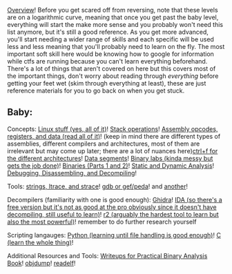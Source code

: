 [Overview](https://www.usenix.org/system/files/conference/3gse15/3gse15-feng.pdf)!
Before you get scared off from reversing, note that these levels are on a logarithmic curve, meaning that once you get past the baby level, everything will start the make more sense and you probably won't need this list anymore, but it's still a good reference. As you get more advanced, you'll start needing a wider range of skills and each specific will be used less and less meaning that you'll probably need to learn on the fly. The most important soft skill here would be knowing how to google for information while ctfs are running because you can't learn everything beforehand. There's a lot of things that aren't covered on here but this covers most of the important things, don't worry about reading through *everything* before getting your feet wet (skim through everything at least), these are just reference materials for you to go back on when you get stuck. 
## Baby:

Concepts:
[Linux stuff (yes, all of it)](https://ryanstutorials.net/linuxtutorial/)!
[Stack operations](https://en.wikipedia.org/wiki/Stack_(abstract_data_type))!
[Assembly opcodes, registers, and data (read all of it)](https://www.cs.virginia.edu/~evans/cs216/guides/x86.html)!
(keep in mind there are different types of assemblies, different compilers and architectures, most of them are irrelevant but may come up later; there are a lot of nuances here)[ctrl+f for the different architectures](https://www.foo.be/cours/dess-20122013/b/Eldad_Eilam-Reversing__Secrets_of_Reverse_Engineering-Wiley(2005).pdf)!
[Data segments](https://en.wikipedia.org/wiki/Data_segment)!
[Binary labs (kinda messy but gets the job done)](http://www.cs.rpi.edu/academics/courses/spring10/csci4971/)!
[Binaries (Parts 1 and 2)](https://ihatefeds.com/No.Starch.Practical.Binary.Analysis.2018.pdf)!
[Static and Dynamic Analysis](https://en.wikipedia.org/wiki/Malware_analysis)!
[Debugging, Disassembling, and Decompiling](https://reverseengineering.stackexchange.com/questions/4635/whats-the-difference-between-a-disassembler-debugger-and-decompiler)!

Tools:
[strings, ltrace, and strace](https://www.thegeekstuff.com/2012/03/reverse-engineering-tools)!
[gdb or gef/peda](https://www.tutorialspoint.com/gnu_debugger/what_is_gdb.htm)! and [another](https://www.cs.cmu.edu/~gilpin/tutorial/#1)!

Decompilers (familiarity with one is good enough):
[Ghidra](https://www.shogunlab.com/blog/2019/04/12/here-be-dragons-ghidra-0.html)!
[IDA (so there's a free version but it's not as good at the pro obviously since it doesn't have decompiling, still useful to learn)](https://securityxploded.com/reversing-basics-ida-pro.php)!
[r2 (arguably the hardest tool to learn but also the most powerful)](https://sushant94.me/2015/05/31/Introduction_to_radare2/)! remember to do further research yourself

Scripting langauges:
[Python (learning until file handling is good enough)](https://www.w3schools.com/python/)!
[C (learn the whole thing)](https://www.tutorialspoint.com/cprogramming/index.htm)!

Additional Resources and Tools:
[Writeups for Practical Binary Analysis Book](https://loicpefferkorn.net/2020/04/practical-binary-analysis-book-ctf-writeup-for-levels-2-4/#the-ctf-challenge)!
[objdump](https://web.mit.edu/gnu/doc/html/binutils_5.html)!
[readelf](https://www.geeksforgeeks.org/readelf-command-in-linux-with-examples/)!
